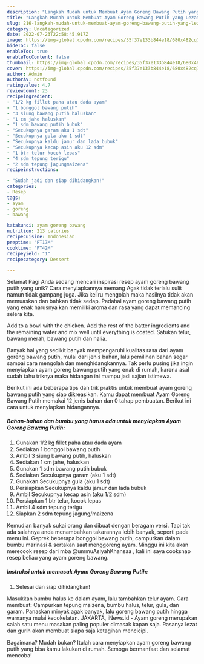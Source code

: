 ```yaml
---
description: "Langkah Mudah untuk Membuat Ayam Goreng Bawang Putih yang Lezat, Enak"
title: "Langkah Mudah untuk Membuat Ayam Goreng Bawang Putih yang Lezat, Enak"
slug: 216-langkah-mudah-untuk-membuat-ayam-goreng-bawang-putih-yang-lezat-enak
category: Uncategorized
date: 2022-07-23T22:58:45.917Z
image: https://img-global.cpcdn.com/recipes/35f37e133b844e18/680x482cq70/ayam-goreng-bawang-putih-foto-resep-utama.jpg
hideToc: false
enableToc: true
enableTocContent: false
thumbnail: https://img-global.cpcdn.com/recipes/35f37e133b844e18/680x482cq70/ayam-goreng-bawang-putih-foto-resep-utama.jpg
cover: https://img-global.cpcdn.com/recipes/35f37e133b844e18/680x482cq70/ayam-goreng-bawang-putih-foto-resep-utama.jpg
author: Admin
authorAv: notfound
ratingvalue: 4.7
reviewcount: 23
recipeingredient:
- "1/2 kg fillet paha atau dada ayam"
- "1 bonggol bawang putih"
- "3 siung bawang putih haluskan"
- "1 cm jahe haluskan"
- "1 sdm bawang putih bubuk"
- "Secukupnya garam aku 1 sdt"
- "Secukupnya gula aku 1 sdt"
- "Secukupnya kaldu jamur dan lada bubuk"
- "Secukupnya kecap asin aku 12 sdm"
- "1 btr telur kocok lepas"
- "4 sdm tepung terigu"
- "2 sdm tepung jagungmaizena"
recipeinstructions:

- "Sudah jadi dan siap dihidangkan!"
categories:
- Resep
tags:
- ayam
- goreng
- bawang

katakunci: ayam goreng bawang 
nutrition: 213 calories
recipecuisine: Indonesian
preptime: "PT17M"
cooktime: "PT42M"
recipeyield: "1"
recipecategory: Dessert

---
```



Selamat Pagi Anda sedang mencari inspirasi resep ayam goreng bawang putih yang unik? Cara menyiapkannya memang Agak tidak terlalu sulit namun tidak gampang juga. Jika keliru mengolah maka hasilnya tidak akan memuaskan dan bahkan tidak sedap. Padahal ayam goreng bawang putih yang enak harusnya kan memiliki aroma dan rasa yang dapat memancing selera kita.


Add to a bowl with the chicken. Add the rest of the batter ingredients and the remaining water and mix well until everything is coated. Satukan telur, bawang merah, bawang putih dan halia.

Banyak hal yang sedikit banyak mempengaruhi kualitas rasa dari ayam goreng bawang putih, mulai dari jenis bahan, lalu pemilihan bahan segar sampai cara mengolah dan menghidangkannya. Tak perlu pusing jika ingin menyiapkan ayam goreng bawang putih yang enak di rumah, karena asal sudah tahu triknya maka hidangan ini mampu jadi sajian istimewa.


Berikut ini ada beberapa tips dan trik praktis untuk membuat ayam goreng bawang putih yang siap dikreasikan. Kamu dapat membuat Ayam Goreng Bawang Putih memakai 12 jenis bahan dan 0 tahap pembuatan. Berikut ini cara untuk menyiapkan hidangannya.

<!--inarticleads1-->

##### Bahan-bahan dan bumbu yang harus ada untuk menyiapkan Ayam Goreng Bawang Putih:

1. Gunakan 1/2 kg fillet paha atau dada ayam
1. Sediakan 1 bonggol bawang putih
1. Ambil 3 siung bawang putih, haluskan
1. Sediakan 1 cm jahe, haluskan
1. Gunakan 1 sdm bawang putih bubuk
1. Sediakan Secukupnya garam (aku 1 sdt)
1. Gunakan Secukupnya gula (aku 1 sdt)
1. Persiapkan Secukupnya kaldu jamur dan lada bubuk
1. Ambil Secukupnya kecap asin (aku 1/2 sdm)
1. Persiapkan 1 btr telur, kocok lepas
1. Ambil 4 sdm tepung terigu
1. Siapkan 2 sdm tepung jagung/maizena


Kemudian banyak sukai orang dan dibuat dengan beragam versi. Tapi tak ada salahnya anda menambahkan takarannya lebih banyak, seperti pada menu ini. Geprek beberapa bonggol bawang putih, campurkan dalam bumbu marinasi &amp; sertakan saat menggoreng ayam. Minggu ini kita akan merecook resep dari mba @ummuAsiyahKhansaa , kali ini saya cooksnap resep beliau yang ayam goreng bawang. 

<!--inarticleads2-->

##### Instruksi untuk memasak Ayam Goreng Bawang Putih:


1. Selesai dan siap dihidangkan!

Masukkan bumbu halus ke dalam ayam, lalu tambahkan telur ayam. Cara membuat: Campurkan tepung maizena, bumbu halus, telur, gula, dan garam. Panaskan minyak agak banyak, lalu goreng bawang putih hingga warnanya mulai kecokelatan. JAKARTA, iNews.id - Ayam goreng merupakan salah satu menu masakan paling populer dimasak kapan saja. Rasanya lezat dan gurih akan membuat siapa saja ketagihan mencicipi. 

Bagaimana? Mudah bukan? Itulah cara menyiapkan ayam goreng bawang putih yang bisa kamu lakukan di rumah. Semoga bermanfaat dan selamat mencoba!
